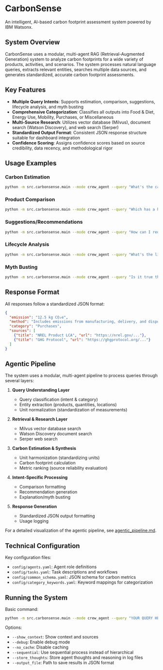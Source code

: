 # CarbonSense

An intelligent, AI-based carbon footprint assessment system powered by IBM Watsonx.

## System Overview

CarbonSense uses a modular, multi-agent RAG (Retrieval-Augmented Generation) system to analyze carbon footprints for a wide variety of products, activities, and scenarios. The system processes natural language queries, extracts relevant entities, searches multiple data sources, and generates standardized, accurate carbon footprint assessments.

## Key Features

- **Multiple Query Intents**: Supports estimation, comparison, suggestions, lifecycle analysis, and myth busting
- **Comprehensive Categorization**: Classifies all outputs into Food & Diet, Energy Use, Mobility, Purchases, or Miscellaneous
- **Multi-Source Research**: Utilizes vector database (Milvus), document search (Watson Discovery), and web search (Serper)
- **Standardized Output Format**: Consistent JSON response structure suitable for dashboard integration
- **Confidence Scoring**: Assigns confidence scores based on source credibility, data recency, and methodological rigor

## Usage Examples

### Carbon Estimation

```bash
python -m src.carbonsense.main --mode crew_agent --query "What's the carbon footprint of eating a cheeseburger?"
```

### Product Comparison

```bash
python -m src.carbonsense.main --mode crew_agent --query "Which has a higher carbon footprint, taking a bus or driving my car for 10 miles?"
```

### Suggestions/Recommendations

```bash
python -m src.carbonsense.main --mode crew_agent --query "How can I reduce the carbon footprint of my commute?"
```

### Lifecycle Analysis

```bash
python -m src.carbonsense.main --mode crew_agent --query "What's the lifecycle carbon footprint of an iPhone?"
```

### Myth Busting

```bash
python -m src.carbonsense.main --mode crew_agent --query "Is it true that local food always has a lower carbon footprint?"
```

## Response Format

All responses follow a standardized JSON format:

```json
{
  "emission": "12.5 kg CO₂e",
  "method": "Includes emissions from manufacturing, delivery, and disposal. Based on NREL lifecycle database.",
  "category": "Purchases",
  "sources": [
    {"title": "NREL Product LCA", "url": "https://nrel.gov/..."},
    {"title": "GHG Protocol", "url": "https://ghgprotocol.org/..."}
  ]
}
```

## Agentic Pipeline

The system uses a modular, multi-agent pipeline to process queries through several layers:

1. **Query Understanding Layer**
   - Query classification (intent & category)
   - Entity extraction (products, quantities, locations)
   - Unit normalization (standardization of measurements)

2. **Retrieval & Research Layer**
   - Milvus vector database search
   - Watson Discovery document search
   - Serper web search

3. **Carbon Estimation & Synthesis**
   - Unit harmonization (standardizing units)
   - Carbon footprint calculation
   - Metric ranking (source reliability evaluation)

4. **Intent-Specific Processing**
   - Comparison formatting
   - Recommendation generation
   - Explanation/myth busting

5. **Response Generation**
   - Standardized JSON output formatting
   - Usage logging

For a detailed visualization of the agentic pipeline, see [agentic_pipeline.md](docs/agentic_pipeline.md).

## Technical Configuration

Key configuration files:

- `config/agents.yaml`: Agent role definitions
- `config/tasks.yaml`: Task descriptions and workflows
- `config/common_schema.yaml`: JSON schema for carbon metrics
- `config/category_keywords.yaml`: Keyword mappings for categorization

## Running the System

Basic command:

```bash
python -m src.carbonsense.main --mode crew_agent --query "YOUR QUERY HERE"
```

Options:

- `--show_context`: Show context and sources
- `--debug`: Enable debug mode
- `--no_cache`: Disable caching
- `--sequential`: Use sequential process instead of hierarchical
- `--store_thoughts`: Store agent thoughts and reasoning in log files
- `--output_file`: Path to save results in JSON format 